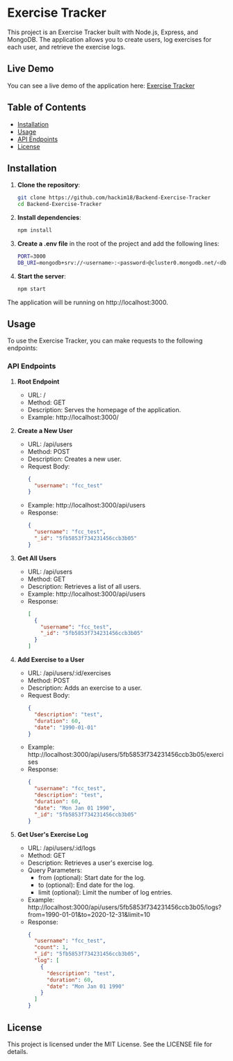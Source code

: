 # Exercise Tracker

This project is an Exercise Tracker built with Node.js, Express, and MongoDB. The application allows you to create users, log exercises for each user, and retrieve the exercise logs.

## Live Demo

You can see a live demo of the application here: [Exercise Tracker](https://exercise-tracker.hackimtech.com)

## Table of Contents

- [Installation](#installation)
- [Usage](#usage)
- [API Endpoints](#api-endpoints)
- [License](#license)

## Installation

1. **Clone the repository**:

   ```sh
   git clone https://github.com/hackim18/Backend-Exercise-Tracker
   cd Backend-Exercise-Tracker
   ```

2. **Install dependencies**:

   ```sh
   npm install
   ```

3. **Create a .env file** in the root of the project and add the following lines:

   ```sh
   PORT=3000
   DB_URI=mongodb+srv://<username>:<password>@cluster0.mongodb.net/<dbname>?retryWrites=true&w=majority
   ```

4. **Start the server**:
   ```sh
   npm start
   ```

The application will be running on http://localhost:3000.

## Usage

To use the Exercise Tracker, you can make requests to the following endpoints:

### API Endpoints

1. **Root Endpoint**

   - URL: /
   - Method: GET
   - Description: Serves the homepage of the application.
   - Example: http://localhost:3000/

2. **Create a New User**

   - URL: /api/users
   - Method: POST
   - Description: Creates a new user.
   - Request Body:
     ```json
     {
       "username": "fcc_test"
     }
     ```
   - Example: http://localhost:3000/api/users
   - Response:
     ```json
     {
       "username": "fcc_test",
       "_id": "5fb5853f734231456ccb3b05"
     }
     ```

3. **Get All Users**

   - URL: /api/users
   - Method: GET
   - Description: Retrieves a list of all users.
   - Example: http://localhost:3000/api/users
   - Response:
     ```json
     [
       {
         "username": "fcc_test",
         "_id": "5fb5853f734231456ccb3b05"
       }
     ]
     ```

4. **Add Exercise to a User**

   - URL: /api/users/:id/exercises
   - Method: POST
   - Description: Adds an exercise to a user.
   - Request Body:
     ```json
     {
       "description": "test",
       "duration": 60,
       "date": "1990-01-01"
     }
     ```
   - Example: http://localhost:3000/api/users/5fb5853f734231456ccb3b05/exercises
   - Response:
     ```json
     {
       "username": "fcc_test",
       "description": "test",
       "duration": 60,
       "date": "Mon Jan 01 1990",
       "_id": "5fb5853f734231456ccb3b05"
     }
     ```

5. **Get User's Exercise Log**
   - URL: /api/users/:id/logs
   - Method: GET
   - Description: Retrieves a user's exercise log.
   - Query Parameters:
     - from (optional): Start date for the log.
     - to (optional): End date for the log.
     - limit (optional): Limit the number of log entries.
   - Example: http://localhost:3000/api/users/5fb5853f734231456ccb3b05/logs?from=1990-01-01&to=2020-12-31&limit=10
   - Response:
     ```json
     {
       "username": "fcc_test",
       "count": 1,
       "_id": "5fb5853f734231456ccb3b05",
       "log": [
         {
           "description": "test",
           "duration": 60,
           "date": "Mon Jan 01 1990"
         }
       ]
     }
     ```

## License

This project is licensed under the MIT License. See the LICENSE file for details.

